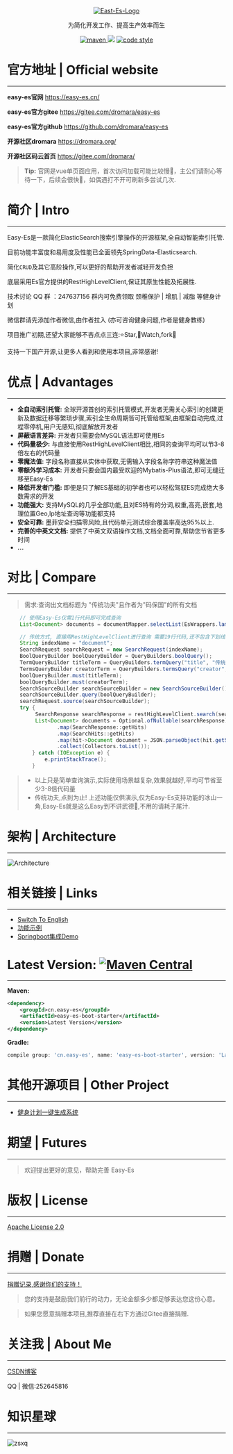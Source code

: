 <p align="center">
  <a href="https://easy-es.cn/">
   <img alt="East-Es-Logo" src="https://iknow.hs.net/042dd639-5bfa-410f-968f-8bbceb8d8ca7.png">
  </a>
</p>

<p align="center">
  为简化开发工作、提高生产效率而生
</p>

<p align="center">
  <a href="https://search.maven.org/search?q=g:io.github.xpc1024%20a:easy-*">
    <img alt="maven" src="https://img.shields.io/github/v/release/xpc1024/easy-es?include_prereleases&logo=xpc&style=plastic">
  </a>
  <a href="https://www.murphysec.com/dr/1hRHmuH0DE3RYL9uE0" alt="OSCS Status"><img src="https://www.oscs1024.com/platform/badge/dromara/easy-es.git.svg?size=small"/></a>
  <a href="https://www.apache.org/licenses/LICENSE-2.0">
    <img alt="code style" src="https://img.shields.io/badge/license-Apache%202-4EB1BA.svg?style=flat-square">
  </a>
</p>

# 官方地址 | Official website
---

**easy-es官网** https://easy-es.cn/

**easy-es官方gitee** https://gitee.com/dromara/easy-es

**easy-es官方github** https://github.com/dromara/easy-es

**开源社区dromara** https://dromara.org/

**开源社区码云首页** https://gitee.com/dromara/

> **Tip:** 官网是vue单页面应用，首次访问加载可能比较慢🐢，主公们请耐心等待一下，后续会很快🏹，如偶遇打不开可刷新多尝试几次.

# 简介 | Intro
---

Easy-Es是一款简化ElasticSearch搜索引擎操作的开源框架,全自动智能索引托管.

目前功能丰富度和易用度及性能已全面领先SpringData-Elasticsearch.

简化`CRUD`及其它高阶操作,可以更好的帮助开发者减轻开发负担

底层采用Es官方提供的RestHighLevelClient,保证其原生性能及拓展性.

技术讨论 QQ 群 ：247637156 群内可免费领取 颈椎保护 | 增肌 | 减脂 等健身计划

微信群请先添加作者微信,由作者拉入 (亦可咨询健身问题,作者是健身教练)

项目推广初期,还望大家能够不吝点点三连:⭐Star,👀Watch,fork📌

支持一下国产开源,让更多人看到和使用本项目,非常感谢!

# 优点 | Advantages
---

- **全自动索引托管:** 全球开源首创的索引托管模式,开发者无需关心索引的创建更新及数据迁移等繁琐步骤,索引全生命周期皆可托管给框架,由框架自动完成,过程零停机,用户无感知,彻底解放开发者
- **屏蔽语言差异:** 开发者只需要会MySQL语法即可使用Es
- **代码量极少:** 与直接使用RestHighLevelClient相比,相同的查询平均可以节3-8倍左右的代码量
- **零魔法值:** 字段名称直接从实体中获取,无需输入字段名称字符串这种魔法值
- **零额外学习成本:** 开发者只要会国内最受欢迎的Mybatis-Plus语法,即可无缝迁移至Easy-Es
- **降低开发者门槛:** 即便是只了解ES基础的初学者也可以轻松驾驭ES完成绝大多数需求的开发
- **功能强大:** 支持MySQL的几乎全部功能,且对ES特有的分词,权重,高亮,嵌套,地理位置Geo,Ip地址查询等功能都支持
- **安全可靠:** 墨菲安全扫描零风险,且代码单元测试综合覆盖率高达95%以上.
- **完善的中英文文档:** 提供了中英文双语操作文档,文档全面可靠,帮助您节省更多时间
- **...**

# 对比 | Compare
---
> 需求:查询出文档标题为 "传统功夫"且作者为"码保国"的所有文档
```java
    // 使用Easy-Es仅需1行代码即可完成查询
    List<Document> documents = documentMapper.selectList(EsWrappers.lambdaQuery(Document.class).eq(Document::getTitle, "传统功夫").eq(Document::getCreator, "码保国"));
```


```java
    // 传统方式, 直接用RestHighLevelClient进行查询 需要19行代码,还不包含下划线转驼峰,自定义字段处理及_id处理等代码
    String indexName = "document";
    SearchRequest searchRequest = new SearchRequest(indexName);
    BoolQueryBuilder boolQueryBuilder = QueryBuilders.boolQuery();
    TermQueryBuilder titleTerm = QueryBuilders.termQuery("title", "传统功夫");
    TermsQueryBuilder creatorTerm = QueryBuilders.termsQuery("creator", "码保国");
    boolQueryBuilder.must(titleTerm);
    boolQueryBuilder.must(creatorTerm);
    SearchSourceBuilder searchSourceBuilder = new SearchSourceBuilder();
    searchSourceBuilder.query(boolQueryBuilder);
    searchRequest.source(searchSourceBuilder);
    try {
         SearchResponse searchResponse = restHighLevelClient.search(searchRequest, RequestOptions.DEFAULT);
         List<Document> documents = Optional.ofNullable(searchResponse)
                .map(SearchResponse::getHits)
                .map(SearchHits::getHits)
                .map(hit->Document document = JSON.parseObject(hit.getSourceAsString(),Document.class))
                .collect(Collectors.toList());
        } catch (IOException e) {
            e.printStackTrace();
        }
```
> * 以上只是简单查询演示,实际使用场景越复杂,效果就越好,平均可节省至少3-8倍代码量
> * 传统功夫,点到为止! 上述功能仅供演示,仅为Easy-Es支持功能的冰山一角,Easy-Es就是这么Easy到不讲武德💪,不用的请耗子尾汁.

# 架构 | Architecture
---

![Architecture](https://iknow.hs.net/27fb40b8-22d4-45c2-92e0-1471112d5102.jpg)


# 相关链接 | Links
---

- [Switch To English](https://gitee.com/easy-es/easy-es/blob/master/README_EN.md)
- [功能示例](https://gitee.com/dromara/easy-es/tree/master/easy-es-sample)
- [Springboot集成Demo](https://www.easy-es.cn/pages/12283a/)

# Latest Version: [![Maven Central](https://img.shields.io/github/v/release/xpc1024/easy-es?include_prereleases&logo=xpc&style=plastic)](https://search.maven.org/search?q=g:io.github.xpc1024%20a:easy-*)
---
**Maven:**
``` xml
<dependency>
    <groupId>cn.easy-es</groupId>
    <artifactId>easy-es-boot-starter</artifactId>
    <version>Latest Version</version>
</dependency>
```
**Gradle:**
```groovy
compile group: 'cn.easy-es', name: 'easy-es-boot-starter', version: 'Latest Version'
```

# 其他开源项目 | Other Project
---

- [健身计划一键生成系统](https://gitee.com/easy-es/fit-plan)

# 期望 | Futures
---

> 欢迎提出更好的意见，帮助完善 Easy-Es

# 版权 | License
---

[Apache License 2.0](https://www.apache.org/licenses/LICENSE-2.0)

# 捐赠 | Donate
---

[捐赠记录,感谢你们的支持！](https://easy-es.cn/pages/b52ac5/)

> 您的支持是鼓励我们前行的动力，无论金额多少都足够表达您这份心意。

> 如果您愿意捐赠本项目,推荐直接在右下方通过Gitee直接捐赠.

# 关注我 | About Me
---

[CSDN博客](https://blog.csdn.net/lovexiaotaozi?spm=3001.5343)

QQ | 微信:252645816

# 知识星球
---
<img alt="zsxq" src="https://iknow.hs.net/9038b7ab-c0d9-4a87-9492-e839907a8978.png">
